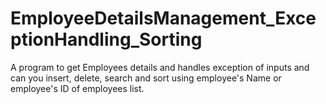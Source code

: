# EmployeeDetailsManagement_ExceptionHandling_Sorting

A program to get Employees details and handles exception of inputs and can you insert, delete, search and sort using employee's Name or employee's ID of employees list.
